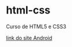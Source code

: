 # html-css
 Curso de HTML5 e CSS3

 <a href="https://eduardodama.github.io/projeto-android/">link do site Android</a>
